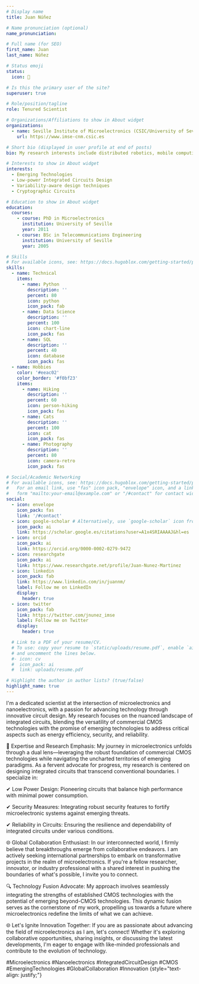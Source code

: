 ```yaml
---
# Display name
title: Juan Núñez

# Name pronunciation (optional)
name_pronunciation:

# Full name (for SEO)
first_name: Juan
last_name: Núñez

# Status emoji
status:
  icon: 🥼

# Is this the primary user of the site?
superuser: true

# Role/position/tagline
role: Tenured Scientist

# Organizations/Affiliations to show in About widget
organizations:
  - name: Seville Institute of Microelectronics (CSIC/University of Seville)
    url: https://www.imse-cnm.csic.es

# Short bio (displayed in user profile at end of posts)
bio: My research interests include distributed robotics, mobile computing and programmable matter.

# Interests to show in About widget
interests:
  - Emerging Technologies
  - Low-power Integrated Circuits Design
  - Variability-aware design techniques
  - Cryptographic Circuits

# Education to show in About widget
education:
  courses:
    - course: PhD in Microelectronics
      institution: University of Seville
      year: 2011
    - course: BSc in Telecommunications Engineering
      institution: University of Seville
      year: 2005

# Skills
# For available icons, see: https://docs.hugoblox.com/getting-started/page-builder/#icons
skills:
  - name: Technical
    items:
      - name: Python
        description: ''
        percent: 80
        icon: python
        icon_pack: fab
      - name: Data Science
        description: ''
        percent: 100
        icon: chart-line
        icon_pack: fas
      - name: SQL
        description: ''
        percent: 40
        icon: database
        icon_pack: fas
  - name: Hobbies
    color: '#eeac02'
    color_border: '#f0bf23'
    items:
      - name: Hiking
        description: ''
        percent: 60
        icon: person-hiking
        icon_pack: fas
      - name: Cats
        description: ''
        percent: 100
        icon: cat
        icon_pack: fas
      - name: Photography
        description: ''
        percent: 80
        icon: camera-retro
        icon_pack: fas

# Social/Academic Networking
# For available icons, see: https://docs.hugoblox.com/getting-started/page-builder/#icons
#   For an email link, use "fas" icon pack, "envelope" icon, and a link in the
#   form "mailto:your-email@example.com" or "/#contact" for contact widget.
social:
  - icon: envelope
    icon_pack: fas
    link: '/#contact'
  - icon: google-scholar # Alternatively, use `google-scholar` icon from `ai` icon pack
    icon_pack: ai
    link: https://scholar.google.es/citations?user=A1x4SRIAAAAJ&hl=es
  - icon: orcid 
    icon_pack: ai
    link: https://orcid.org/0000-0002-0279-9472
  - icon: researchgate
    icon_pack: ai
    link: https://www.researchgate.net/profile/Juan-Nunez-Martinez
  - icon: linkedin
    icon_pack: fab
    link: https://www.linkedin.com/in/juannm/
    label: Follow me on LinkedIn
    display:
      header: true
  - icon: twitter
    icon_pack: fab
    link: https://twitter.com/jnunez_imse
    label: Follow me on Twitter
    display:
      header: true

  # Link to a PDF of your resume/CV.
  # To use: copy your resume to `static/uploads/resume.pdf`, enable `ai` icons in `params.yaml`,
  # and uncomment the lines below.
  #- icon: cv
  #  icon_pack: ai
  #  link: uploads/resume.pdf

# Highlight the author in author lists? (true/false)
highlight_name: true
---
```


I'm a dedicated scientist at the intersection of microelectronics and nanoelectronics, with a passion for advancing technology through innovative circuit design. My research focuses on the nuanced landscape of integrated circuits, blending the versatility of commercial CMOS technologies with the promise of emerging technologies to address critical aspects such as energy efficiency, security, and reliability.

🚀 Expertise and Research Emphasis:
My journey in microelectronics unfolds through a dual lens—leveraging the robust foundation of commercial CMOS technologies while navigating the uncharted territories of emerging paradigms. As a fervent advocate for progress, my research is centered on designing integrated circuits that transcend conventional boundaries. I specialize in:

✔ Low Power Design: Pioneering circuits that balance high performance with minimal power consumption.

✔ Security Measures: Integrating robust security features to fortify microelectronic systems against emerging threats.

✔ Reliability in Circuits: Ensuring the resilience and dependability of integrated circuits under various conditions.

🌐 Global Collaboration Enthusiast:
In our interconnected world, I firmly believe that breakthroughs emerge from collaborative endeavors. I am actively seeking international partnerships to embark on transformative projects in the realm of microelectronics. If you're a fellow researcher, innovator, or industry professional with a shared interest in pushing the boundaries of what's possible, I invite you to connect.

🔍 Technology Fusion Advocate:
My approach involves seamlessly integrating the strengths of established CMOS technologies with the potential of emerging beyond-CMOS technologies. This dynamic fusion serves as the cornerstone of my work, propelling us towards a future where microelectronics redefine the limits of what we can achieve.

🌐 Let's Ignite Innovation Together:
If you are as passionate about advancing the field of microelectronics as I am, let's connect! Whether it's exploring collaborative opportunities, sharing insights, or discussing the latest developments, I'm eager to engage with like-minded professionals and contribute to the evolution of technology.

#Microelectronics #Nanoelectronics #IntegratedCircuitDesign #CMOS #EmergingTechnologies #GlobalCollaboration #Innovation
{style="text-align: justify;"}

